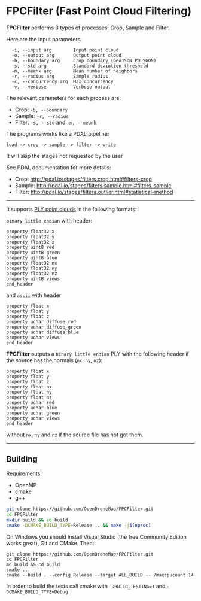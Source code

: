 # FPCFilter (Fast Point Cloud Filtering)

**FPCFilter** performs 3 types of processes: Crop, Sample and Filter. 

Here are the input parameters:

```
  -i, --input arg        Input point cloud
  -o, --output arg       Output point cloud
  -b, --boundary arg     Crop boundary (GeoJSON POLYGON)
  -s, --std arg          Standard deviation threshold
  -m, --meank arg        Mean number of neighbors
  -r, --radius arg       Sample radius
  -c, --concurrency arg  Max concurrency
  -v, --verbose          Verbose output
```

The relevant parameters for each process are:

- Crop: `-b, --boundary` 
- Sample: `-r, --radius`
- Filter: `-s, --std` and `-m, --meank`

The programs works like a PDAL pipeline: 

`load -> crop -> sample -> filter -> write` 

It will skip the stages not requested by the user

See PDAL documentation for more details: 
- Crop: http://pdal.io/stages/filters.crop.html#filters-crop
- Sample: http://pdal.io/stages/filters.sample.html#filters-sample
- Filter: http://pdal.io/stages/filters.outlier.html#statistical-method

-----------------------------------------------------------------------

It supports [PLY point clouds](https://en.wikipedia.org/wiki/PLY_(file_format)) in the following formats:

`binary little endian` with header:

```
property float32 x
property float32 y
property float32 z
property uint8 red
property uint8 green
property uint8 blue
property float32 nx
property float32 ny
property float32 nz
property uint8 views
end_header
```

and `ascii` with header

```
property float x
property float y
property float z
property uchar diffuse_red
property uchar diffuse_green
property uchar diffuse_blue
property uchar views
end_header
```

**FPCFilter** outputs a `binary little endian` PLY with the following header if the source has the normals (`nx`, `ny`, `nz`):

```
property float x
property float y
property float z
property float nx
property float ny
property float nz			
property uchar red
property uchar blue
property uchar green
property uchar views
end_header
```

without `nx`, `ny` and `nz` if the source file has not got them.

-----------------------------------------------------------------------

## Building

Requirements:
 * OpenMP
 * cmake
 * g++
 
```bash
git clone https://github.com/OpenDroneMap/FPCFilter.git
cd FPCFilter
mkdir build && cd build
cmake -DCMAKE_BUILD_TYPE=Release .. && make -j$(nproc)
```

On Windows you should install Visual Studio (the free Community Edition works great), Git and CMake. Then:

```
git clone https://github.com/OpenDroneMap/FPCFilter.git
cd FPCFilter
md build && cd build
cmake ..
cmake --build . --config Release --target ALL_BUILD -- /maxcpucount:14
```

In order to build the tests call cmake with `-DBUILD_TESTING=1` and `-DCMAKE_BUILD_TYPE=Debug`